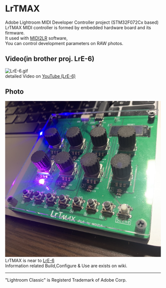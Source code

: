 # LrTMAX
Adobe Lightroom MIDI Developer Controller project (STM32F072Cx based)  
LrTMAX MIDI controller is formed by embedded hardware board and its firmware.  
It used with [MIDI2LR](https://github.com/rsjaffe/MIDI2LR) software,  
You can control development parameters on RAW photos.  
## Video(in brother proj. LrE-6)
![LrE-6.gif](LrE-6.gif)  
detailed Video on [YouTube (LrE-6)](https://www.youtube.com/watch?v=oeDpP1sG9_Y)  
## Photo
![LrTMAX_photo.png](LrTMAX_photo.png)  
LrTMAX is near to [LrE-6](https://github.com/remov-b4-flight/LrE-6)  
Information related Build,Configure & Use are exists on wiki.  
***
"Lightroom Classic" is Registerd Trademark of Adobe Corp.
